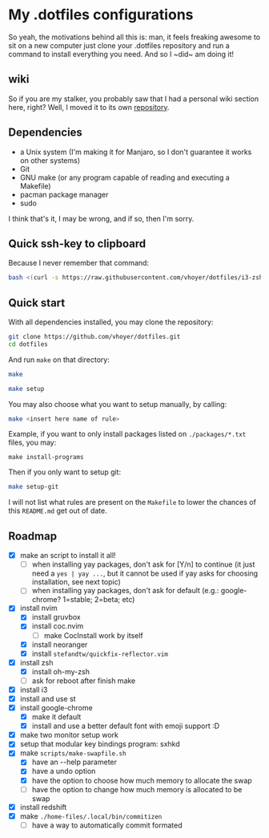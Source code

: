 My .dotfiles configurations
===========================

So yeah, the motivations behind all this is: man, it feels freaking awesome to sit on a new
computer just clone your .dotfiles repository and run a command to install everything you
need. And so I ~did~ am doing it!

## wiki

So if you are my stalker, you probably saw that I had a personal wiki section here, right?
Well, I moved it to its own [repository](https://github.com/vhoyer/studies).

## Dependencies

- a Unix system (I'm making it for Manjaro, so I don't guarantee it works on other systems)
- Git
- GNU make (or any program capable of reading and executing a Makefile)
- pacman package manager
- sudo

I think that's it, I may be wrong, and if so, then I'm sorry.

## Quick ssh-key to clipboard

Because I never remember that command:

```bash
bash <(curl -s https://raw.githubusercontent.com/vhoyer/dotfiles/i3-zsh/scripts/generate-ssh-key.sh) <your@email.here>
```

## Quick start

With all dependencies installed, you may clone the repository:

```bash
git clone https://github.com/vhoyer/dotfiles.git
cd dotfiles
```

And run `make` on that directory:

```bash
make

make setup
```

You may also choose what you want to setup manually, by calling:

```bash
make <insert here name of rule>
```

Example, if you want to only install packages listed on `./packages/*.txt` files, you may:

```
make install-programs
```

Then if you only want to setup git:

```bash
make setup-git
```

I will not list what rules are present on the `Makefile` to lower the chances of this
`README.md` get out of date.

## Roadmap

- [x] make an script to install it all!
  - [ ] when installing yay packages, don't ask for [Y/n] to continue (it just
      need a `yes | yay ...`, but it cannot be used if yay asks for choosing
      installation, see next topic)
  - [ ] when installing yay packages, don't ask for default
      (e.g.: google-chrome? 1=stable; 2=beta; etc)
- [x] install nvim
  - [x] install gruvbox
  - [x] install coc.nvim
    - [ ] make CocInstall work by itself
  - [x] install neoranger
  - [x] install `stefandtw/quickfix-reflector.vim`
- [x] install zsh
  - [x] install oh-my-zsh
  - [ ] ask for reboot after finish make
- [x] install i3
- [x] install and use st
- [x] install google-chrome
  - [x] make it default
  - [x] install and use a better default font with emoji support :D
- [x] make two monitor setup work
- [x] setup that modular key bindings program: sxhkd
- [x] make `scripts/make-swapfile.sh`
  - [x] have an --help parameter
  - [x] have a undo option
  - [x] have the option to choose how much memory to allocate the swap
  - [ ] have the option to change how much memory is allocated to be swap
- [x] install redshift
- [x] make `./home-files/.local/bin/commitizen`
    - [ ] have a way to automatically commit formated
